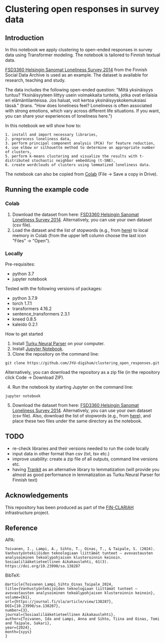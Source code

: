 
# Clustering open responses in survey data

## Introduction

In this notebook we apply clustering to open-ended responses in survey data using Transformer modeling. The notebook is tailored to Finnish textual data.

[FSD3360 Helsingin Sanomat Loneliness Survey 2014](https://services.fsd.tuni.fi/catalogue/FSD3360?tab=description&lang=en&study_language=en) from the Finnish Social Data Archive is used as an example. The dataset is available for research, teaching and study.

The data includes the following open-ended question: "Miltä yksinäisyys tuntuu? Yksinäisyyteen liittyy usein voimakkaita tunteita, jotka ovat erilaisia eri elämäntilanteissa. Jos haluat, voit kertoa yksinäisyyskokemuksiasi tässä." (trans. "How does loneliness feel? Loneliness is often associated with strong emotions, which vary across different life situations. If you want, you can share your experiences of loneliness here.") 

In this notebook we will show how to:

    1. install and import necessary libraries,
    2. preprocess loneliness data,
    3. perform principal component analysis (PCA) for feature reduction,
    4. use elbow or silhouette method to determine an appropriate number of clusters,
    5. perform k-means clustering and visualize the results with t-distributed stochastic neighbor embedding (t-SNE),
    6. create wordclouds of clusters using lemmatized loneliness data.

The notebook can also be copied from [Colab](https://colab.research.google.com/drive/1v8UpvuwO_qoHG9upb3CrMzEMvZdgagvM) (File -> Save a copy in Drive).

## Running the example code

### Colab

1. Download the dataset from here: [FSD3360 Helsingin Sanomat Loneliness Survey 2014](https://services.fsd.tuni.fi/catalogue/FSD3360?tab=description&lang=en&study_language=en). Alternatively, you can use your own dataset (csv file).
2. Load the dataset and the list of stopwords (e.g., from [here](https://github.com/stopwords-iso/stopwords-fi)) to local memory in Colab (from the upper left column choose the last icon "Files" -> "Open"). 

### Locally

Pre-requisites:
- python 3.7
- jupyter notebook
 
Tested with the following versions of packages:
- python 3.7.9
- torch 1.7.1
- transformers 4.16.2
- sentence_transformers 2.3.1
- kneed 0.8.5
- kaleido 0.2.1

How to get started
1. Install [Turku Neural Parser](https://turkunlp.org/Turku-neural-parser-pipeline/) on your computer. 
2. Install [Jupyter Notebook](https://jupyter.org/install).
3. Clone the repository on the command line:
```{cmd}
git clone https://github.com/JYU-digihum/clustering_open_responses.git
```
Alternatively, you can download the repository as a zip file (in the repository click Code -> Download ZIP).

4. Run the notebook by starting Jupyter on the command line:
```{cmd}
jupyter notebook
```
5. Download the dataset from here: [FSD3360 Helsingin Sanomat Loneliness Survey 2014](https://services.fsd.tuni.fi/catalogue/FSD3360?tab=description&lang=en&study_language=en). Alternatively, you can use your own dataset (csv file). Also, download the list of stopwords (e.g., from [here](https://github.com/stopwords-iso/stopwords-fi)), and place these two files under the same directory as the notebook.

## TODO

- re-check libraries and their versions needed to run the code locally 
- input data in other format than csv (txt, tsv etc.)
- improve usability: create a zip file of all outputs, command line versions etc.
- having [Trankit](https://github.com/nlp-uoregon/trankit) as an alternative library to lemmatization (will provide you almost as good performance in lemmatization as Turku Neural Parser for Finnish text)

## Acknowledgements

This repository has been produced as part of the [FIN-CLARIAH ](https://www.jyu.fi/en/projects/fin-clariah) infrastructure project.

## Reference

APA:
```
Toivanen, I., Lampi, A., Sihto, T., Oinas, T., & Taipale, S. (2024). Vanhustyöntekijöiden teknologiaan liittämät tunteet – avovastausten analysoiminen tekoälypohjaisen klusteroinnin keinoin. Sosiaalilääketieteellinen Aikakauslehti, 61(3). https://doi.org/10.23990/sa.138287
```

BibTeX:
```
@article{Toivanen_Lampi_Sihto_Oinas_Taipale_2024,
title={Vanhustyöntekijöiden teknologiaan liittämät tunteet – avovastausten analysoiminen tekoälypohjaisen klusteroinnin keinoin},
volume={61},
url={https://journal.fi/sla/article/view/138287},
DOI={10.23990/sa.138287},
number={3},
journal={Sosiaalilääketieteellinen Aikakauslehti},
author={Toivanen, Ida and Lampi, Anna and Sihto, Tiina and Oinas, Tomi and Taipale, Sakari},
year={2024},
month={syys}
}
```

